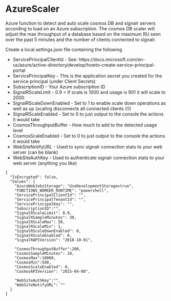 # AzureScaler
Azure function to detect and auto scale cosmos DB and signalr servers according to load on an Azure subscription. The cosmos DB scaler will adjust the max throughput of a database based on the maximum RU seen over the past 5 minutes and the number of clients connected to signalr.


Create a local.settings.json file containing the following

<ul>
<li>ServicePrincipalClientId - See: https://docs.microsoft.com/en-us/azure/active-directory/develop/howto-create-service-principal-portal</li>
<li>ServicePrincipalKey - This is the application secret you created for the service principal (under Client Secrets)</li>
<li>SubscriptionID - Your Azure subscription ID</li>

<li>SignalRScaleLimit - 0.9 = If scale is 1000 and usage is 901 it will scale to 2000</li>
<li>SignalRScaleDownEnabled - Set to 1 to enable scale down operations as well as up (scaling disconnects all connected clients (!))</li>
<li>SignalRScaleEnabled - Set to 0 to just output to the console the actions it would take</li>

<li>CosmosThroughputBuffer - How much to add to the detected usage level</li>
<li>CosmosScaleEnabled - Set to 0 to just output to the console the actions it would take</li>
<li>WebSiteNotifyURL - Used to sync signalr connection stats to your web server (can be blank)</li>
<li>WebSiteAuthKey - Used to authenticate signalr connection stats to your web server (anything you like)</li>

</ul>

    {
      "IsEncrypted": false,
      "Values": {
        "AzureWebJobsStorage": "UseDevelopmentStorage=true",
        "FUNCTIONS_WORKER_RUNTIME": "powershell",
        "ServicePrincipalClientId": "",
        "ServicePrincipalTenantId": "",
        "ServicePrincipalKey": "",
        "SubscriptionID":"",
        "SignalRScaleLimit": 0.9,
        "SignalRSampleMinutes": 30,
        "SignalRScaleMax": 50,
        "SignalRScaleMin": 1,
        "SignalRScaleDownEnabled": 0,
        "SignalRScaleEnabled": 0,
        "SignalRAPIVersion": "2018-10-01",

        "CosmosThroughputBuffer":200,    
        "CosmosSampleMinutes": 10,
        "CosmosMax":10000,    
        "CosmosMin":500,    
        "CosmosScaleEnabled": 0,
        "CosmosAPIVersion": "2015-04-08",

        "WebSiteAuthKey":"",
        "WebSiteNotifyURL": ""
      }
    }
